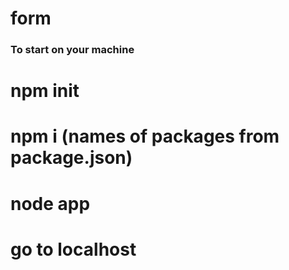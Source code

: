 # form
### To start on your machine
# npm init
# npm i (names of packages from package.json)
# node app
# go to localhost

